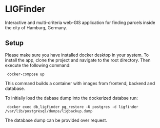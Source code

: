 ﻿# LIGFinder
 
Interactive and multi-criteria web-GIS application for finding parcels inside the city of Hamburg, Germany.

## Setup

Please make sure you have installed docker desktop in your system. 
To install the app, clone the project and navigate to the root directory. Then execute the following command:

```
 docker-compose up
```

This command builds a container with images from frontend, backend and database.


To initially load the dabase dump into the dockerized databse run:
```
 docker exec db_ligfinder pg_restore -U postgres -d ligfinder /var/lib/postgresql/dumps/ligbackup.dump
```

The database dump can be provided over request.
